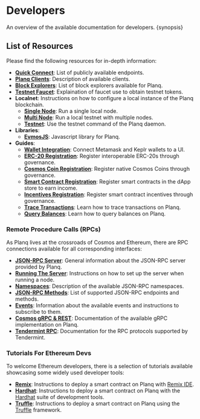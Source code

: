 <!--
order: 1
-->

# Developers

An overview of the available documentation for developers. {synopsis}

## List of Resources

Please find the following resources for in-depth information:

- **[Quick Connect](./connect.md)**: List of publicly available endpoints.
- **[Planq Clients](./clients.md)**: Description of available clients.
- **[Block Explorers](./explorers.md)**: List of block explorers available for Planq.
- **[Testnet Faucet](./testnet/faucet.md)**: Explaination of faucet use to obtain testnet tokens.
- **Localnet**: Instructions on how to configure a local instance of the Planq blockchain.
    - **[Single Node](./localnet/single_node.md)**: Run a single local node.
    - **[Multi Node](./localnet/multi_node.md)**: Run a local testnet with multiple nodes.
    - **[Testnet](./localnet/testnet_cmd.md)**: Use the testnet command of the Planq daemon.
- **Libraries**:
    - **[EvmosJS](./libraries/evmosjs.md)**: Javascript library for Planq.
- **Guides**:
    - **[Wallet Integration](./guides/wallet_integration.md)**: Connect Metamask and Keplr wallets to a UI.
    - **[ERC-20 Registration](./guides/erc20_registration.md)**: Register interoperable ERC-20s through governance.
    - **[Cosmos Coin Registration](./guides/cosmos_coin_registration.md)**: Register native Cosmos Coins through governance.
    - **[Smart Contract Registration](./guides/smart_contract_registration.md)**: Register smart contracts in the dApp store to earn income.
    - **[Incentives Registration](./guides/incentives_registration.md)**: Register smart contract incentives through governance.
    - **[Trace Transactions](./guides/trace_transactions.md)**: Learn how to trace transactions on Planq.
    - **[Query Balances](./guides/query_balances.md)**: Learn how to query balances on Planq.

### Remote Procedure Calls (RPCs)

As Planq lives at the crossroads of Cosmos and Ethereum, there are RPC connections available for all corresponding interfaces:

- **[JSON-RPC Server](./json-rpc/server.md)**: General information about the JSON-RPC server provided by Planq.
- **[Running The Server](./json-rpc/running_server.md)**: Instructions on how to set up the server when running a node.
- **[Namespaces](./json-rpc/namespaces.md)**: Description of the available JSON-RPC namespaces.
- **[JSON-RPC Methods](./json-rpc/endpoints.md)**: List of supported JSON-RPC endpoints and methods.
- **[Events](./json-rpc/events.md)**: Information about the available events and instructions to subscribe to them.
- **[Cosmos gRPC & REST](https://api.evmos.org/)**: Documentation of the available gRPC implementation on Planq.
- **[Tendermint RPC](https://docs.tendermint.com/v0.34/rpc/)**: Documentation for the RPC protocols supported by Tendermint.

### Tutorials For Ethereum Devs

To welcome Ethereum developers, there is a selection of tutorials available showcasing some widely used developer tools:

- **[Remix](./tools/remix.md)**: Instructions to deploy a smart contract on Planq with [Remix IDE](http://remix.ethereum.org/).
- **[Hardhat](./tools/hardhat.md)**: Instructions to deploy a smart contract on Planq with the [Hardhat](https://hardhat.org/) suite of development tools.
- **[Truffle](./tools/truffle.md)**: Instructions to deploy a smart contract on Planq using the [Truffle](https://www.trufflesuite.com/truffle) framework.
